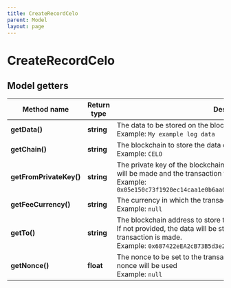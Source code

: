 ```yaml
---
title: CreateRecordCelo
parent: Model
layout: page
---
```


# CreateRecordCelo

## Model getters

Method name | Return type | Description | Notes
------------ | ------------- | ------------- | -------------
**getData()** | **string** | The data to be stored on the blockchain <br>Example: `My example log data` |
**getChain()** | **string** | The blockchain to store the data on <br>Example: `CELO` |
**getFromPrivateKey()** | **string** | The private key of the blockchain address from which the transaction will be made and the transaction fee will be deducted <br>Example: `0x05e150c73f1920ec14caa1e0b6aa09940899678051a78542840c2668ce5080c2` |
**getFeeCurrency()** | **string** | The currency in which the transaction fee will be paid <br>Example: `null` |
**getTo()** | **string** | The blockchain address to store the data on<br/>If not provided, the data will be stored on the address from which the transaction is made. <br>Example: `0x687422eEA2cB73B5d3e242bA5456b782919AFc85` | [optional]
**getNonce()** | **float** | The nonce to be set to the transaction; if not present, the last known nonce will be used <br>Example: `null` | [optional]

